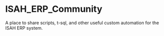 # ISAH_ERP_Community
A place to share scripts, t-sql, and other useful custom automation for the ISAH ERP system.
